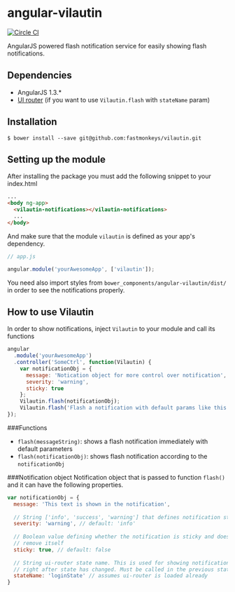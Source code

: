 angular-vilautin
================

[![Circle CI](https://circleci.com/gh/fastmonkeys/angular-vilautin.svg?style=svg&circle-token=67f1b2286f7cd5f67907e2bf8b9251f816eccac5)](https://circleci.com/gh/fastmonkeys/angular-vilautin)

AngularJS powered flash notification service for easily showing flash notifications.

Dependencies
-----
- AngularJS 1.3.*
- [UI router](https://github.com/angular-ui/ui-router) (if you want to use `Vilautin.flash` with `stateName` param)

Installation
-----------
```
$ bower install --save git@github.com:fastmonkeys/vilautin.git
```

Setting up the module
----------
After installing the package you must add the following snippet to your index.html

```html
...
<body ng-app>
  <vilautin-notifications></vilautin-notifications>
  ...
</body>
```


And make sure that the module `vilautin` is defined as your app's dependency.

```js
// app.js

angular.module('yourAwesomeApp', ['vilautin']);
```

You need also import styles from `bower_components/angular-vilautin/dist/` in order to see the notifications properly.


How to use Vilautin
----------
In order to show notifications, inject `Vilautin` to your module and call its functions

```js
angular
  .module('yourAwesomeApp')
  .controller('SomeCtrl', function(Vilautin) {
    var notificationObj = {
      message: 'Notication object for more control over notification',
      severity: 'warning',
      sticky: true
    };
    Vilautin.flash(notificationObj);
    Vilautin.flash('Flash a notification with default params like this!');
});
```

###Functions

- `flash(messageString)`: shows a flash notification immediately with default parameters
- `flash(notificationObj)`: shows flash notification according to the `notificationObj`

###Notification object
Notification object that is passed to function `flash()` and it can have the following properties.

```js
var notificationObj = {
  message: 'This text is shown in the notification',
  
  // String ['info', 'success', 'warning'] that defines notification styling
  severity: 'warning', // default: 'info'
  
  // Boolean value defining whether the notification is sticky and doesn't
  // remove itself
  sticky: true, // default: false
  
  // String ui-router state name. This is used for showing notification
  // right after state has changed. Must be called in the previous state
  stateName: 'loginState' // assumes ui-router is loaded already
}
```
